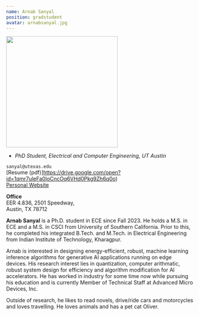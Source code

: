 ```yaml
---
name: Arnab Sanyal
position: gradstudent
avatar: arnabsanyal.jpg
---
```


<img width="300" src="{{site.baseurl}}/images/people/{{page.avatar}}" data-action="zoom">

- _PhD Student, Electrical and Computer Engineering, UT Austin_<br>

<i class="fa fa-envelope-o"></i> `sanyal@utexas.edu`<br>
<i class="fa fa-newspaper-o"></i> [Resume (pdf)]https://drive.google.com/open?id=1qmr7uleFa0IoCncOq6VHd0Pkg9Zh6q0o)<br>
<i class="fa fa-external-link"></i> [Personal Website](https://arnabsanyal.github.io/)

**Office**<br>
EER 4.836, 2501 Speedway,<br>
Austin, TX 78712

<span class="sc">**Arnab Sanyal**</span> is a Ph.D. student in ECE since Fall 2023. He holds a M.S. in ECE and a M.S. in CSCI from University of Southern California. Prior to this, he completed his integrated B.Tech. and M.Tech. in Electrical Engineering from Indian Institute of Technology, Kharagpur. 


Arnab is interested in designing energy-efficient, robust, machine learning inference algorithms for generative AI applications running on edge devices. His research interest lies in quantization, computer arithmatic, robust system design for efficiency and algorithm modification for AI accelerators. He has worked in industry for some time now while pursuing his education and is currently Member of Technical Staff at Advanced Micro Devices, Inc. 


Outside of research, he likes to read novels, drive/ride cars and motorcycles and loves travelling. He loves animals and has a pet cat Oliver.
